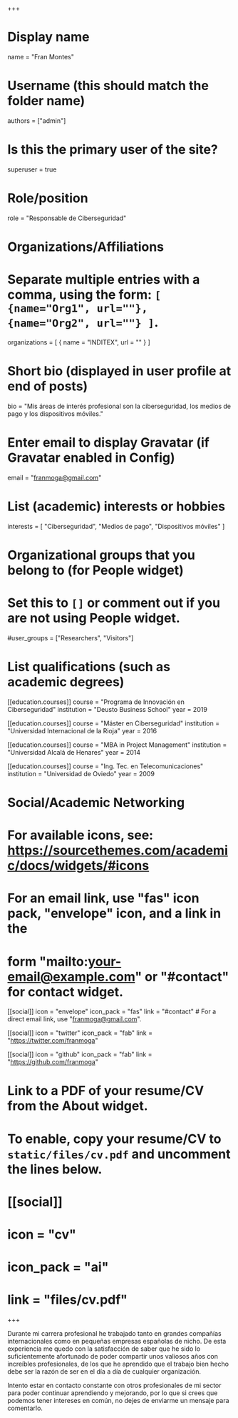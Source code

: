 +++
# Display name
name = "Fran Montes"

# Username (this should match the folder name)
authors = ["admin"]

# Is this the primary user of the site?
superuser = true

# Role/position
role = "Responsable de Ciberseguridad"

# Organizations/Affiliations
#   Separate multiple entries with a comma, using the form: `[ {name="Org1", url=""}, {name="Org2", url=""} ]`.
organizations = [ { name = "INDITEX", url = "" } ]

# Short bio (displayed in user profile at end of posts)
bio = "Mis áreas de interés profesional son la ciberseguridad, los medios de pago y los dispositivos móviles."

# Enter email to display Gravatar (if Gravatar enabled in Config)
email = "franmoga@gmail.com"

# List (academic) interests or hobbies
interests = [
  "Ciberseguridad",
  "Medios de pago",
  "Dispositivos móviles"
]

# Organizational groups that you belong to (for People widget)
#   Set this to `[]` or comment out if you are not using People widget.
#user_groups = ["Researchers", "Visitors"]

# List qualifications (such as academic degrees)
[[education.courses]]
  course = "Programa de Innovación en Ciberseguridad"
  institution = "Deusto Business School"
  year = 2019

[[education.courses]]
  course = "Máster en Ciberseguridad"
  institution = "Universidad Internacional de la Rioja"
  year = 2016

[[education.courses]]
  course = "MBA in Project Management"
  institution = "Universidad Alcalá de Henares"
  year = 2014

[[education.courses]]
  course = "Ing. Tec. en Telecomunicaciones"
  institution = "Universidad de Oviedo"
  year = 2009

# Social/Academic Networking
# For available icons, see: https://sourcethemes.com/academic/docs/widgets/#icons
#   For an email link, use "fas" icon pack, "envelope" icon, and a link in the
#   form "mailto:your-email@example.com" or "#contact" for contact widget.

[[social]]
  icon = "envelope"
  icon_pack = "fas"
  link = "#contact"  # For a direct email link, use "franmoga@gmail.com".

[[social]]
  icon = "twitter"
  icon_pack = "fab"
  link = "https://twitter.com/franmoga"

[[social]]
  icon = "github"
  icon_pack = "fab"
  link = "https://github.com/franmoga"

# Link to a PDF of your resume/CV from the About widget.
# To enable, copy your resume/CV to `static/files/cv.pdf` and uncomment the lines below.
# [[social]]
#   icon = "cv"
#   icon_pack = "ai"
#   link = "files/cv.pdf"

+++

Durante mi carrera profesional he trabajado tanto en grandes compañías internacionales como en pequeñas empresas españolas de nicho. De esta experiencia me quedo con la satisfacción de saber que he sido lo suficientemente afortunado de poder compartir unos valiosos años con increíbles profesionales, de los que he aprendido que el trabajo bien hecho debe ser la razón de ser en el día a día de cualquier organización.

Intento estar en contacto constante con otros profesionales de mi sector para poder continuar aprendiendo y mejorando, por lo que si crees que podemos tener intereses en común, no dejes de enviarme un mensaje para comentarlo.
